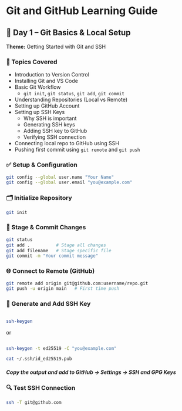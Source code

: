# Git and GitHub Learning Guide

## 📅 Day 1 – Git Basics & Local Setup
**Theme:** Getting Started with Git and SSH

### 🔧 Topics Covered
- Introduction to Version Control
- Installing Git and VS Code
- Basic Git Workflow
  - `git init`, `git status`, `git add`, `git commit`
- Understanding Repositories (Local vs Remote)
- Setting up GitHub Account
- Setting up SSH Keys
  - Why SSH is important
  - Generating SSH keys
  - Adding SSH key to GitHub
  - Verifying SSH connection
- Connecting local repo to GitHub using SSH
- Pushing first commit using `git remote` and `git push`

### ✅ Setup & Configuration
```bash
git config --global user.name "Your Name"
git config --global user.email "you@example.com"
```

### 🗂️ Initialize Repository
```bash
git init
```


### 📂 Stage & Commit Changes
```bash
git status
git add .          # Stage all changes
git add filename   # Stage specific file
git commit -m "Your commit message"
```


### 🌐 Connect to Remote (GitHub)
```bash
git remote add origin git@github.com:username/repo.git
git push -u origin main   # First time push
```

### 🔐 Generate and Add SSH Key

```bash

ssh-keygen
```
or

```bash

ssh-keygen -t ed25519 -C "you@example.com"

cat ~/.ssh/id_ed25519.pub
```

##### Copy the output and add to GitHub → Settings → SSH and GPG Keys


### 🔍 Test SSH Connection
```bash
ssh -T git@github.com
```
